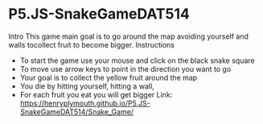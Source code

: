 # P5.JS-SnakeGameDAT514
Intro
This game main goal is to go around the map avoiding yourself and walls tocollect fruit to become bigger.
Instructions
* To start the game use your mouse and click on the black snake square
* To move use arrow keys to point in the direction you want to go 
* Your goal is to collect the yellow fruit around the map
* You die by hitting yourself, hitting a wall,
* For each fruit you eat you will get bigger
Link: https://henryplymouth.github.io/P5.JS-SnakeGameDAT514/Snake_Game/
